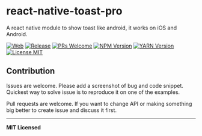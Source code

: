 # react-native-toast-pro

A react native module to show toast like android, it works on iOS and Android.

[ ![Web](https://img.shields.io/badge/Web-Agustin-blue.svg)](https://github.com/xAgustin93/react-native-toast-pro/releases)
[ ![Release](https://img.shields.io/badge/release-v0.0.1-blue.svg)](https://github.com/xAgustin93/react-native-toast-pro/releases)
[ ![PRs Welcome](https://img.shields.io/badge/PRs-Welcome-brightgreen.svg)](https://github.com/xAgustin93/react-native-toast-pro/pulls)
[ ![NPM Version](https://img.shields.io/badge/npm-v.0.01-blue.svg)](....)
[ ![YARN Version](https://img.shields.io/badge/yarn-v.0.01-blue.svg)](....)
[![License MIT](http://img.shields.io/badge/license-ISC-orange.svg?style=flat)](https://github.com/xAgustin93/react-native-toast-pro/master/LICENSE)

## Contribution

Issues are welcome. Please add a screenshot of bug and code snippet. Quickest way to solve issue is to reproduce it on one of the examples.

Pull requests are welcome. If you want to change API or making something big better to create issue and discuss it first.

---

**MIT Licensed**
